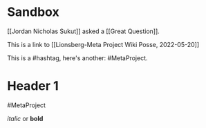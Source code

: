 # Sandbox

[[Jordan Nicholas Sukut]] asked a [[Great Question]].

This is a link to [[Lionsberg-Meta Project Wiki Posse, 2022-05-20]]

This is a #hashtag, here's another: #MetaProject.

# Header 1

 #MetaProject 


_italic_ or **bold**

